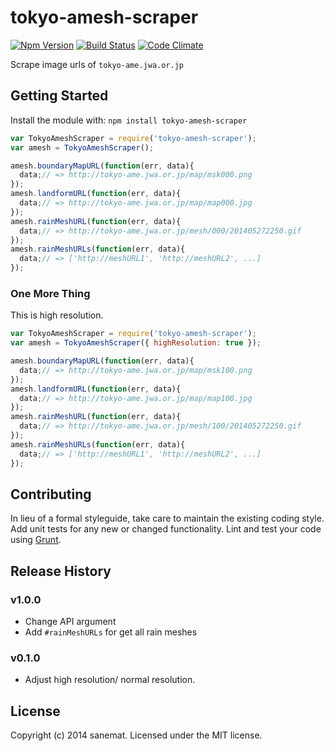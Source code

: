 # tokyo-amesh-scraper
[![Npm Version](http://img.shields.io/npm/v/tokyo-amesh-scraper.svg?style=flat)](http://badge.fury.io/js/tokyo-amesh-scraper)
[![Build Status](http://img.shields.io/travis/sanemat/tokyo-amesh-scraper/master.svg?style=flat)](https://travis-ci.org/sanemat/tokyo-amesh-scraper)
[![Code Climate](http://img.shields.io/codeclimate/github/sanemat/tokyo-amesh-scraper.svg?style=flat)](https://codeclimate.com/github/sanemat/tokyo-amesh-scraper)

Scrape image urls of `tokyo-ame.jwa.or.jp`

## Getting Started
Install the module with: `npm install tokyo-amesh-scraper`

```javascript
var TokyoAmeshScraper = require('tokyo-amesh-scraper');
var amesh = TokyoAmeshScraper();

amesh.boundaryMapURL(function(err, data){
  data;// => http://tokyo-ame.jwa.or.jp/map/msk000.png
});
amesh.landformURL(function(err, data){
  data;// => http://tokyo-ame.jwa.or.jp/map/map000.jpg
});
amesh.rainMeshURL(function(err, data){
  data;// => http://tokyo-ame.jwa.or.jp/mesh/000/201405272250.gif
});
amesh.rainMeshURLs(function(err, data){
  data;// => ['http://meshURL1', 'http://meshURL2', ...]
});
```

### One More Thing
This is high resolution.

```javascript
var TokyoAmeshScraper = require('tokyo-amesh-scraper');
var amesh = TokyoAmeshScraper({ highResolution: true });

amesh.boundaryMapURL(function(err, data){
  data;// => http://tokyo-ame.jwa.or.jp/map/msk100.png
});
amesh.landformURL(function(err, data){
  data;// => http://tokyo-ame.jwa.or.jp/map/map100.jpg
});
amesh.rainMeshURL(function(err, data){
  data;// => http://tokyo-ame.jwa.or.jp/mesh/100/201405272250.gif
});
amesh.rainMeshURLs(function(err, data){
  data;// => ['http://meshURL1', 'http://meshURL2', ...]
});
```


## Contributing
In lieu of a formal styleguide, take care to maintain the existing coding style. Add unit tests for any new or changed functionality. Lint and test your code using [Grunt](http://gruntjs.com/).

## Release History

### v1.0.0
- Change API argument
- Add `#rainMeshURLs` for get all rain meshes

### v0.1.0
- Adjust high resolution/ normal resolution.

## License
Copyright (c) 2014 sanemat. Licensed under the MIT license.
